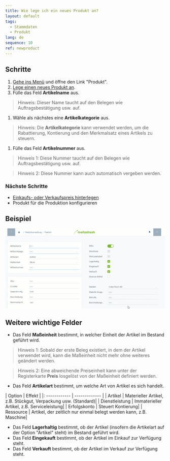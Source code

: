 ```yaml
---
title: Wie lege ich ein neues Produkt an?
layout: default
tags:
  - Stammdaten
  - Produkt
lang: de
sequence: 10
ref: newproduct
---
```


## Schritte

1. [Gehe ins Menü](Menu) und öffne den Link "Produkt".
1. [Lege einen neues Produkt an](Neuer_Datensatz_Fenster_Webui).
1. Fülle das Feld **Artikelname** aus.
 > Hinweis: Dieser Name taucht auf den Belegen wie Auftragsbestätigung usw. auf.

1. Wähle als nächstes eine **Artikelkategorie** aus.
 > Hinweis: Die **Artikelkategorie** kann verwendet werden, um die Rabattierung, Kontierung und den Merkmalsatz eines Artikels zu steuern.

1. Fülle das Feld **Artikelnummer** aus.
 > Hinweis 1: Diese Nummer taucht auf den Belegen wie Auftragsbestätigung usw. auf.

 > Hinweis 2: Diese Nummer kann auch automatisch vergeben werden.

### Nächste Schritte
- [Einkaufs- oder Verkaufspreis hinterlegen](ProduktPreis)
- Produkt für die Produktion konfigurieren

## Beispiel

![](assets/neuesprodukt.gif)

## Weitere wichtige Felder

- Das Feld **Maßeinheit** bestimmt, in welcher Einheit der Artikel im Bestand geführt wird.
 > Hinweis 1: Sobald der erste Beleg existiert, in dem der Artikel verwendet wird, kann die Maßeinheit nicht mehr ohne weiteres geändert werden.

 > Hinweis 2: Eine abweichende Preiseinheit kann unter der Registerkarte **Preis** losgelöst von der Maßeinheit definiert werden.

- Das Feld **Artikelart** bestimmt, um welche Art von Artikel es sich handelt.

|	Option | Effekt |
|:	------------ | ------------- |
|	Artikel | Materieller Artikel, z.B. Stückgut, Verpackung usw. (Standard)|
|	Dienstleistung | Immaterieller Artikel, z.B. Serviceleistung|
|	Erfolgskonto | Steuert Kontierung|
|	Ressource | Artikel, der zeitlich nur einmal belegt werden kann, z.B. Maschine|

- Das Feld **Lagerhaltig** bestimmt, ob der Artikel (insofern die Artikelart auf der Option "Artikel" steht) im Bestand geführt wird.
- Das Feld **Eingekauft** bestimmt, ob der Artikel im Einkauf zur Verfügung steht.
- Das Feld **Verkauft** bestimmt, ob der Artikel im Verkauf zur Verfügung steht.
